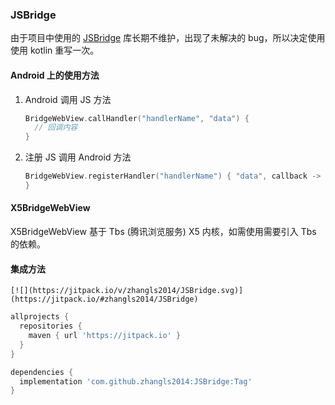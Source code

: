 ### JSBridge

由于项目中使用的 [JSBridge](https://github.com/hjhrq1991/JsBridge) 库长期不维护，出现了未解决的 bug，所以决定使用使用 kotlin 重写一次。



#### Android 上的使用方法

1. Android 调用 JS 方法

   ```kotlin
   BridgeWebView.callHandler("handlerName", "data") {
     // 回调内容
   }
   ```

2. 注册 JS 调用 Android 方法

   ```kotlin
   BridgeWebView.registerHandler("handlerName") { "data", callback ->
   }
   ```



#### X5BridgeWebView

X5BridgeWebView 基于 Tbs (腾讯浏览服务) X5 内核，如需使用需要引入 Tbs 的依赖。

#### 集成方法

```
[![](https://jitpack.io/v/zhangls2014/JSBridge.svg)](https://jitpack.io/#zhangls2014/JSBridge)
```

```groovy
allprojects {
  repositories {
    maven { url 'https://jitpack.io' }
  }
}

dependencies {
  implementation 'com.github.zhangls2014:JSBridge:Tag'
}
```


